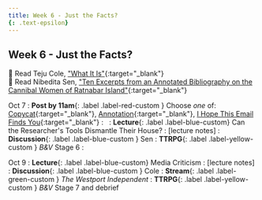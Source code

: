 ```yaml
---
title: Week 6 - Just the Facts?
{: .text-epsilon}
---
```


## Week 6 - Just the Facts?

📖 Read Teju Cole, ["What It Is"](/ws297y/assets/pdfs/cole_what_it_is.pdf){:target="_blank"}   
📖 Read Nibedita Sen, ["Ten Excerpts from an Annotated Bibliography on the Cannibal Women of Ratnabar Island"](/ws297y/assets/pdfs/sen_10_excerpts_from_annotated_bib.pdf){:target="_blank"}   

Oct 7
: **Post by 11am**{: .label .label-red-custom } Choose *one* of: [Copycat](https://visforvali.github.io/ws297y/prompts/#copycat){:target="_blank"}, [Annotation](https://visforvali.github.io/ws297y/prompts/#annotation){:target="_blank"}, [I Hope This Email Finds You](https://visforvali.github.io/ws297y/prompts/#i-hope-this-email-finds-you){:target="_blank"}
  : &nbsp;
: **Lecture**{: .label .label-blue-custom} Can the Researcher's Tools Dismantle Their House?
  : [lecture notes]
: **Discussion**{: .label .label-blue-custom } Sen
: **TTRPG**{: .label .label-yellow-custom } *B&V* Stage 6
  : &nbsp;

Oct 9
: **Lecture**{: .label .label-blue-custom} Media Criticism
  : [lecture notes]
: **Discussion**{: .label .label-blue-custom } Cole
: **Stream**{: .label .label-green-custom } *The Westport Independent*
: **TTRPG**{: .label .label-yellow-custom } *B&V* Stage 7 and debrief